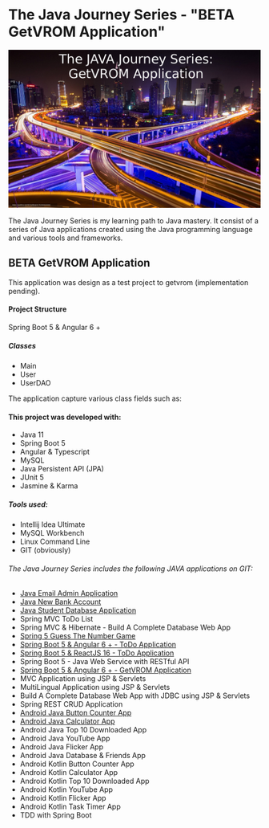 # The Java Journey Series - "BETA GetVROM Application"

![](src/resources/java_journey_series_getvrom_app.jpeg)

The Java Journey Series is my learning path to Java mastery.  It consist of a series of Java applications
created using the Java programming language and various tools and frameworks.

## BETA GetVROM Application

This application was design as a test project to getvrom (implementation pending).  

#### Project Structure
Spring Boot 5 & Angular 6 +

##### Classes
* Main
* User
* UserDAO

The application capture various class fields such as:

#### This project was developed with: 

* Java 11
* Spring Boot 5
* Angular & Typescript
* MySQL 
* Java Persistent API (JPA)
* JUnit 5
* Jasmine & Karma

##### Tools used:

* Intellij Idea Ultimate 
* MySQL Workbench
* Linux Command Line
* GIT (obviously)

######  The Java Journey Series includes the following JAVA applications on GIT:
* <a href="https://github.com/marvtdawson/java-emailAdminApp">Java Email Admin Application</a>
* <a href="https://github.com/marvtdawson/java-new-bank-account-app">Java New Bank Account</a>
* <a href="https://github.com/marvtdawson/java-student-database-app">Java Student Database Application</a>
* Spring MVC ToDo List
* Spring MVC & Hibernate - Build A Complete Database Web App
* <a href="https://github.com/marvtdawson/timbu-java-springboot-GuessTheNumberGame">Spring 5 Guess The Number Game </a>
* <a href="https://github.com/marvtdawson/angular-springboot-todo">Spring Boot 5 & Angular 6 + - ToDo Application</a> 
* <a href="https://github.com/marvtdawson/react-springboot-todo">Spring Boot 5 & ReactJS 16 - ToDo Application</a>
* Spring Boot 5 - Java Web Service with RESTful API
* <a href="https://github.com/marvtdawson/spring-to-angular-getvrom">Spring Boot 5 & Angular 6 + - GetVROM Application</a>
* MVC Application using JSP & Servlets
* MultiLingual Application using JSP & Servlets
* Build A Complete Database Web App with JDBC using JSP & Servlets
* Spring REST CRUD Application
* <a href="https://github.com/marvtdawson/android-java-button-counter">Android Java Button Counter App</a>
* <a href="https://github.com/marvtdawson/android-java-calculatorapp">Android Java Calculator App</a>
* Android Java Top 10 Downloaded App
* Android Java YouTube App
* Android Java Flicker App
* Android Java Database & Friends App
* Android Kotlin Button Counter App
* Android Kotlin Calculator App
* Android Kotlin Top 10 Downloaded App
* Android Kotlin YouTube App
* Android Kotlin Flicker App
* Android Kotlin Task Timer App
* TDD with Spring Boot 



